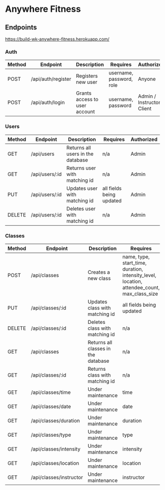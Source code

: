 # Anywhere Fitness

## Endpoints

https://build-wk-anywhere-fitness.herokuapp.com/

### Auth

| Method | Endpoint           | Description                   | Requires                 | Authorized                  |
| ------ | ------------------ | ----------------------------- | ------------------------ | --------------------------- |
| POST   | /api/auth/register | Registers new user            | username, password, role | Anyone                      |
| POST   | /api/auth/login    | Grants access to user account | username, password       | Admin / Instructor / Client |

### Users

| Method | Endpoint       | Description                       | Requires                 | Authorized |
| ------ | -------------- | --------------------------------- | ------------------------ | ---------- |
| GET    | /api/users     | Returns all users in the database | n/a                      | Admin      |
| GET    | /api/users/:id | Returns user with matching id     | n/a                      | Admin      |
| PUT    | /api/users/:id | Updates user with matching id     | all fields being updated | Admin      |
| DELETE | /api/users/:id | Deletes user with matching id     | n/a                      | Admin      |

### Classes

| Method | Endpoint                | Description                         | Requires                                                                                    | Authorized          |
| ------ | ----------------------- | ----------------------------------- | ------------------------------------------------------------------------------------------- | ------------------- |
| POST   | /api/classes            | Creates a new class                 | name, type, start_time, duration, intensity_level, location, attendee_count, max_class_size | Instructor          |
| PUT    | /api/classes/:id        | Updates class with matching id      | all fields being updated                                                                    | Instructor          |
| DELETE | /api/classes/:id        | Deletes class with matching id      | n/a                                                                                         | Instructor          |
| GET    | /api/classes            | Returns all classes in the database | n/a                                                                                         | Instructor / Client |
| GET    | /api/classes/:id        | Returns class with matching id      | n/a                                                                                         | Instructor / Client |
| GET    | /api/classes/time       | Under maintenance                   | time                                                                                        | Instructor / Client |
| GET    | /api/classes/date       | Under maintenance                   | date                                                                                        | Instructor / Client |
| GET    | /api/classes/duration   | Under maintenance                   | duration                                                                                    | Instructor / Client |
| GET    | /api/classes/type       | Under maintenance                   | type                                                                                        | Instructor / Client |
| GET    | /api/classes/intensity  | Under maintenance                   | intensity                                                                                   | Instructor / Client |
| GET    | /api/classes/location   | Under maintenance                   | location                                                                                    | Instructor / Client |
| GET    | /api/classes/instructor | Under maintenance                   | instructor                                                                                  | Instructor / Client |
